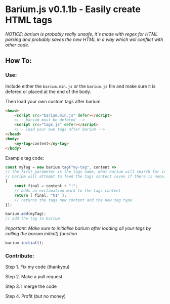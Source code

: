 # Barium.js v0.1.1b - Easily create HTML tags

*NOTICE: barium is probably really unsafe, it's made with regex for HTML parsing and probably saves the new HTML in a way which will conflict with other code.*

## How To:
### Use:

Include either the `barium.min.js` or the `barium.js` file and make sure it is defered or placed at the end of the body.

Then load your own custom tags after barium
```html
<head>
    <script src="barium.min.js" defer></script>
    <!-- barium must be defered -->
    <script src="tags.js" defer></script>
    <!-- load your own tags after barium -->
</head>
<body>
    <my-tag>content</my-tag>
</body>
```

Example tag code:

```js
const myTag = new barium.tag("my-tag", content =>
// the first parameter is the tags name, what barium will search for in the HTML code
// barium will attempt to feed the tags content (even if there is none) into your custom function
{
    const final = content + "!"; 
    // adds an exclamation mark to the tags content
    return [ final, "h1" ];
    // returns the tags new content and the new tag type
});

barium.add(myTag);
// add the tag to barium
```

*Important: Make sure to initialise barium after loading all your tags by calling the barium.initial() function*

```js
barium.initial();
```

### Contribute:

Step 1. Fix my code (thankyou)

Step 2. Make a pull request

Step 3. I merge the code

Step 4. Profit (but no money)
